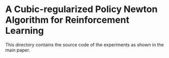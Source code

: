 # A Cubic-regularized Policy Newton Algorithm for Reinforcement Learning

This directory contains the source code of the experiments as shown in the main paper.
